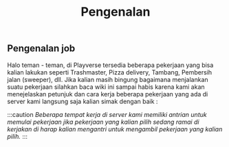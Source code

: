 ﻿---
id: job
title: Pengenalan
custom_edit_url: https://github.com/play-verse/docs/edit/master/job.md
description: Pengenalan job pada server SA:MP Playverse Virtual Roleplay Indonesia
keywords:
  - samp
  - samp indo
  - samp roleplay
  - gta
  - san andreas multiplayer
image: https://i.ibb.co/3z5Qxrw/Untitled.png
---

## Pengenalan job

Halo teman - teman, di Playverse tersedia beberapa pekerjaan yang bisa kalian lakukan seperti Trashmaster, Pizza delivery, Tambang, Pembersih jalan (sweeper), dll. Jika kalian masih bingung bagaimana menjalankan suatu pekerjaan silahkan baca wiki ini sampai habis karena kami akan menejelaskan petunjuk dan cara kerja beberapa pekerjaan yang ada di server kami langsung saja kalian simak dengan baik :

:::caution
*Beberapa tempat kerja di server kami memiliki antrian untuk memulai pekerjaan jika pekerjaan yang kalian pilih sedang ramai di kerjakan di harap kalian mengantri untuk mengambil pekerjaan yang kalian pilih.*
:::